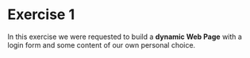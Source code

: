 # Exercise 1 

In this exercise we were requested to build a **dynamic Web Page** with a login form and some content of our own personal choice.
